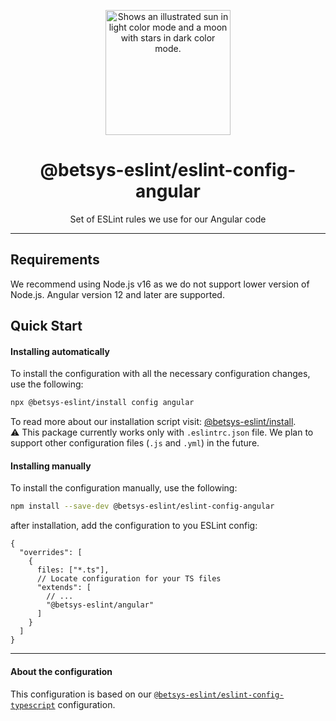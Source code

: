 <p align="center">
  <picture>
    <source media="(prefers-color-scheme: dark)" srcset="https://user-images.githubusercontent.com/19550608/189107427-33501040-d335-4081-a339-0532a88cc5be.svg">
    <source media="(prefers-color-scheme: light)" srcset="https://user-images.githubusercontent.com/19550608/189107408-a7845b2c-1256-4489-8de5-2891b60f7b16.svg">
    <img width="200px" alt="Shows an illustrated sun in light color mode and a moon with stars in dark color mode." src="https://user-images.githubusercontent.com/19550608/189107408-a7845b2c-1256-4489-8de5-2891b60f7b16.svg">
  </picture>
</p>
<h1 align="center">@betsys-eslint/eslint-config-angular</h1>
<p align="center">Set of ESLint rules we use for our Angular code</p>

---

## Requirements
We recommend using Node.js v16 as we do not support lower version of Node.js.
Angular version 12 and later are supported.

## Quick Start

#### Installing automatically

To install the configuration with all the necessary configuration changes, use the following:
```bash
npx @betsys-eslint/install config angular
```

To read more about our installation script visit: [@betsys-eslint/install](https://github.com/betsys-com/betsys-eslint/tree/main/packages/install).
<br>:warning: This package currently works only with `.eslintrc.json` file. We plan to support other configuration files (`.js` and `.yml`) in the future.

#### Installing manually
To install the configuration manually, use the following:
```bash
npm install --save-dev @betsys-eslint/eslint-config-angular
```

after installation, add the configuration to you ESLint config:
```json5
{
  "overrides": [
    {
      files: ["*.ts"],
      // Locate configuration for your TS files
      "extends": [
        // ...
        "@betsys-eslint/angular"
      ]
    }
  ]
}
```

---

#### About the configuration
This configuration is based on our [`@betsys-eslint/eslint-config-typescript`](https://github.com/betsys-com/betsys-eslint/tree/main/packages/eslint-config-typescript) configuration.
